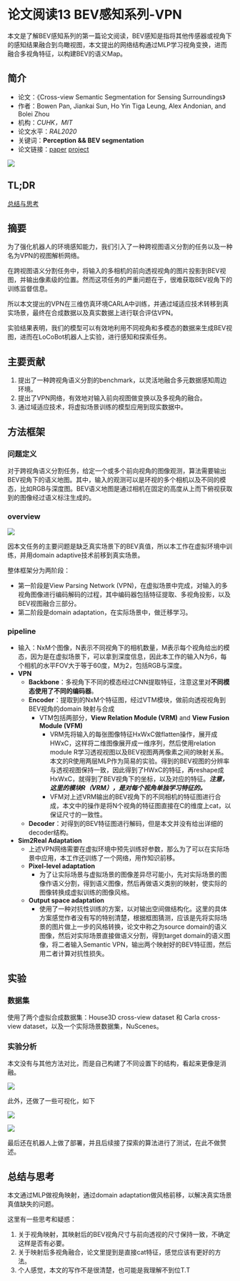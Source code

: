 # 论文阅读13 BEV感知系列-VPN



本文是了解BEV感知系列的第一篇论文阅读，BEV感知是指将其他传感器或视角下的感知结果融合到鸟瞰视图，本文提出的网络结构通过MLP学习视角变换，进而融合多视角特征，以构建BEV的语义Map。

<!--more-->


## 简介

-   论文：《Cross-view Semantic Segmentation for Sensing Surroundings》
-   作者：Bowen Pan, Jiankai Sun, Ho Yin Tiga Leung, Alex Andonian, and Bolei Zhou
-   机构：_CUHK，MIT_
-   论文水平：_RAL2020_
-   关键词：**Perception && BEV segmentation**
-   论文链接：[paper](https://arxiv.org/abs/1906.03560)  [project](https://view-parsing-network.github.io/)


![](https://pictures-1309138036.cos.ap-nanjing.myqcloud.com/img/20220414185948.png)

## TL;DR

[总结与思考](#总结与思考)

## 摘要

为了强化机器人的环境感知能力，我们引入了一种跨视图语义分割的任务以及一种名为VPN的视图解析网络。

在跨视图语义分割任务中，将输入的多相机的前向透视视角的图片投影到BEV视图，并输出像素级的位置。然而这项任务的严重问题在于，很难获取BEV视角下的训练监督信息。

所以本文提出的VPN在三维仿真环境CARLA中训练，并通过域适应技术转移到真实场景，最终在合成数据以及真实数据上进行联合评估VPN。

实验结果表明，我们的模型可以有效地利用不同视角和多模态的数据来生成BEV视图，进而在LoCoBot机器人上实验，进行感知和探索任务。

## 主要贡献

1. 提出了一种跨视角语义分割的benchmark，以灵活地融合多元数据感知周边环境。
2. 提出了VPN网络，有效地对输入前向视图做变换以及多视角的融合。
3. 通过域适应技术，将虚拟场景训练的模型应用到现实数据中。

## 方法框架

### 问题定义

对于跨视角语义分割任务，给定一个或多个前向视角的图像观测，算法需要输出BEV视角下的语义地图。其中，输入的观测可以是环视的多个相机以及不同的模态，比如RGB与深度图。BEV语义地图是通过相机在固定的高度从上而下俯视获取到的图像经过语义标注生成的。

### overview

![](https://pictures-1309138036.cos.ap-nanjing.myqcloud.com/img/20220418095102.png)

因本文任务的主要问题是缺乏真实场景下的BEV真值，所以本工作在虚拟环境中训练，并用domain adaptive技术前移到真实场景。

整体框架分为两阶段：

- 第一阶段是View Parsing Network (VPN)，在虚拟场景中完成，对输入的多视角图像进行编码解码的过程，其中编码器包括特征提取、多视角投影，以及BEV视图融合三部分。
- 第二阶段是domain adaptation，在实际场景中，做迁移学习。

### pipeline

- 输入：NxM个图像，N表示不同视角下的相机数量，M表示每个视角给出的模态，因为是在虚拟场景下，可以拿到深度信息，因此本工作的输入N为6，每个相机的水平FOV大于等于60度，M为2，包括RGB与深度。
- **VPN**
	- **Backbone**：多视角下不同的模态经过CNN提取特征，注意这里对**不同模态使用了不同的编码器**。
	- **Encoder**：提取到的NxM个特征图，经过VTM模块，做前向透视视角到BEV视角的domain 映射与合成
		- VTM包括两部分，**View Relation Module (VRM)** and **View Fusion Module (VFM)**
			- VRM先将输入的每张图像特征HxWxC做flatten操作，展开成HWxC，这样将二维图像展开成一维序列，然后使用relation module R学习透视视图以及BEV视图两两像素之间的映射关系。本文的R使用两层MLP作为简易的实验。得到的BEV视图的分辨率与透视视图保持一致，因此得到了HWxC的特征，再reshape成HxWxC，就得到了BEV视角下的坐标，以及对应的特征。***注意，这里的模块R（VRM），是对每个视角单独学习特征的。***
			- VFM对上述VRM输出的BEV视角下的不同相机的特征图进行合成，本文中的操作是将N个视角的特征图直接在C的维度上cat，以保证尺寸的一致性。
	- **Decoder**：对得到的BEV特征图进行解码，但是本文并没有给出详细的decoder结构。
- **Sim2Real Adaptation**
	- 上述VPN网络需要在虚拟环境中预先训练好参数，那么为了可以在实际场景中应用，本工作还训练了一个网络，用作知识前移。
	- **Pixel-level adaptation**
		- 为了让实际场景与虚拟场景的图像差异尽可能小，先对实际场景的图像作语义分割，得到语义图像，然后再做语义类别的映射，使实际的图像转换成虚拟训练的图像风格。
	- **Output space adaptation**
		- 使用了一种对抗性训练的方案，以对输出空间做结构化。这里的具体方案感觉作者没有写的特别清楚，根据框图猜测，应该是先将实际场景的图片做上一步的风格转换，论文中称之为source domain的语义图像，然后对实际场景直接做语义分割，得到target domain的语义图像，将二者输入Semantic VPN，输出两个映射好的BEV特征图，然后用二者计算对抗性损失。


## 实验

### 数据集

使用了两个虚拟合成数据集：House3D cross-view dataset 和 Carla cross-view dataset，以及一个实际场景数据集，NuScenes。

### 实验分析

本文没有与其他方法对比，而是自己构建了不同设置下的结构，看起来更像是消融。

![](https://pictures-1309138036.cos.ap-nanjing.myqcloud.com/img/20220418112900.png)

此外，还做了一些可视化，如下

![](https://pictures-1309138036.cos.ap-nanjing.myqcloud.com/img/20220418113119.png)

![](https://pictures-1309138036.cos.ap-nanjing.myqcloud.com/img/20220418113145.png)

最后还在机器人上做了部署，并且后续接了探索的算法进行了测试，在此不做赘述。


## 总结与思考

本文通过MLP做视角映射，通过domain adaptation做风格前移，以解决真实场景真值缺失的问题。

这里有一些思考和疑惑：

1. 关于视角映射，其映射后的BEV视角尺寸与前向透视的尺寸保持一致，不确定这样是否有必要。
2. 关于映射后多视角融合，论文里提到是直接cat特征，感觉应该有更好的方法。
3. 个人感觉，本文的写作不是很清楚，也可能是我理解不到位T.T


